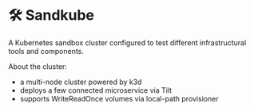# 🛠️ Sandkube

A Kubernetes sandbox cluster configured to test different infrastructural tools and components.

About the cluster:

- a multi-node cluster powered by k3d
- deploys a few connected microservice via Tilt
- supports WriteReadOnce volumes via local-path provisioner

